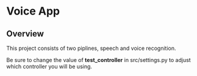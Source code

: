  # Voice App

## Overview
This project consists of two piplines, speech and voice recognition.


Be sure to change the value of __test_controller__ in src/settings.py to adjust which controller you will be using.
